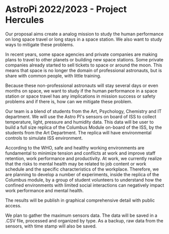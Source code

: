 # AstroPi 2022/2023 - Project Hercules 

Our proposal aims create a analog mission to study the human performance on long space travel or long stays in a space station. We also want to study ways to mitigate these problems.

In recent years, some space agencies and private companies are making plans to travel to other planets or building new space stations. Some private companies already started to sell tickets to space or around the moon. This means that space is no longer the domain of professional astronauts, but is share with common people, with little training.

Because these non-professional astronauts will stay several days or even months on space, we want to study if the human performance in a space station or space travel has any implications in mission success or safety problems and if there is, how can we mitigate these problem.

Our team is a blend of students from the Art, Psychology, Chemistry and IT department. We will use the Astro PI's sensors on board of ISS to collect temperature, light, pressure and humidity data. This data will be user to build a full size replica of the Columbus Module on-board of the ISS, by the students from the Art Department. The replica will have environmental controls to simulate ISS environment.

According to the WHO, safe and healthy working environments are fundamental to minimize tension and conflicts at work and improve staff retention, work performance and productivity. At work, we currently realize that the risks to mental health may be related to job content or work schedule and the specific characteristics of the workplace. Therefore, we are planning to develop a number of experiments, inside the replica of the Columbus module, by a group of student volunteers to understand how the confined environments with limited social interactions can negatively impact work performance and mental health.

The results will be publish in graphical comprehensive detail with public access.

We plan to gather the maximum sensors data. The data will be saved in a .CSV file, processed and organized by type. As a backup, raw data from the sensors, with time stamp will also be saved.
